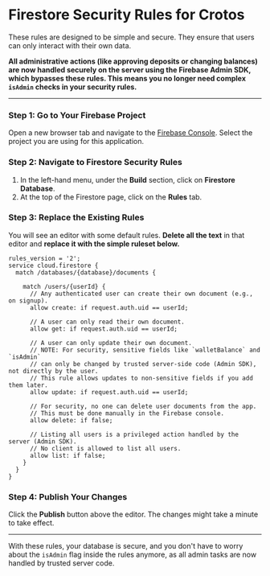 # Firestore Security Rules for Crotos

These rules are designed to be simple and secure. They ensure that users can only interact with their own data.

**All administrative actions (like approving deposits or changing balances) are now handled securely on the server using the Firebase Admin SDK, which bypasses these rules. This means you no longer need complex `isAdmin` checks in your security rules.**

---

### Step 1: Go to Your Firebase Project

Open a new browser tab and navigate to the [Firebase Console](https://console.firebase.google.com/). Select the project you are using for this application.

### Step 2: Navigate to Firestore Security Rules

1. In the left-hand menu, under the **Build** section, click on **Firestore Database**.
2. At the top of the Firestore page, click on the **Rules** tab.

### Step 3: Replace the Existing Rules

You will see an editor with some default rules. **Delete all the text** in that editor and **replace it with the simple ruleset below.**

```
rules_version = '2';
service cloud.firestore {
  match /databases/{database}/documents {

    match /users/{userId} {
      // Any authenticated user can create their own document (e.g., on signup).
      allow create: if request.auth.uid == userId;

      // A user can only read their own document.
      allow get: if request.auth.uid == userId;

      // A user can only update their own document.
      // NOTE: For security, sensitive fields like `walletBalance` and `isAdmin`
      // can only be changed by trusted server-side code (Admin SDK), not directly by the user.
      // This rule allows updates to non-sensitive fields if you add them later.
      allow update: if request.auth.uid == userId;

      // For security, no one can delete user documents from the app.
      // This must be done manually in the Firebase console.
      allow delete: if false;

      // Listing all users is a privileged action handled by the server (Admin SDK).
      // No client is allowed to list all users.
      allow list: if false;
    }
  }
}
```

### Step 4: Publish Your Changes

Click the **Publish** button above the editor. The changes might take a minute to take effect.

---

With these rules, your database is secure, and you don't have to worry about the `isAdmin` flag inside the rules anymore, as all admin tasks are now handled by trusted server code.
